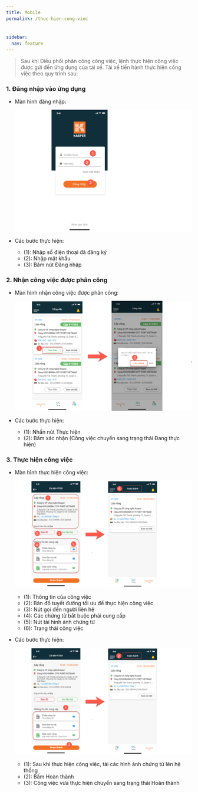 ```yaml
---
title: Mobile
permalink: /thuc-hien-cong-viec


sidebar:
  nav: feature
---
```



>Sau khi Điều phối phân công công việc, lệnh thực hiện công việc được gửi đến ứng dụng của tài xế. Tài xế tiến hành thực hiện công việc theo quy trình sau:

### **1. Đăng nhập vào ứng dụng**

* Màn hình đăng nhập:

    ![](/assets/mobile/signin/mobile-sign-in.png)

* Các bước thực hiện:
     * (1): Nhập số điện thoại đã đăng ký
     * (2): Nhập mật khẩu
     * (3): Bấm nút Đăng nhập

### **2. Nhận công việc được phân công**

* Màn hình nhận công việc được phân công:

     ![](/assets/mobile/process/mobile-process-1.png)
    
* Các bước thực hiện:
     * (1): Nhấn nút Thực hiện
     * (2): Bấm xác nhận (Công việc chuyển sang trạng thái Đang thực hiện)

### **3. Thực hiện công việc**

* Màn hình thực hiện công việc:

    ![](/assets/mobile/process/mobile-process-2.png)

    * (1): Thông tin của công việc
    * (2): Bản đồ tuyết đường tối ưu để thực hiện công việc
    * (3): Nút gọi đến người liên hệ
    * (4): Các chứng từ bắt buộc phải cung cấp
    * (5): Nút tải hình ảnh chứng từ
    * (6): Trạng thái công việc

* Các bước thực hiện:

     ![](/assets/mobile/process/mobile-process-3.png)

     * (1): Sau khi thực hiện công việc, tải các hình ảnh chứng từ lên hệ thống
     * (2): Bấm Hoàn thành
     * (3): Công việc vừa thực hiện chuyển sang trạng thái Hoàn thành
